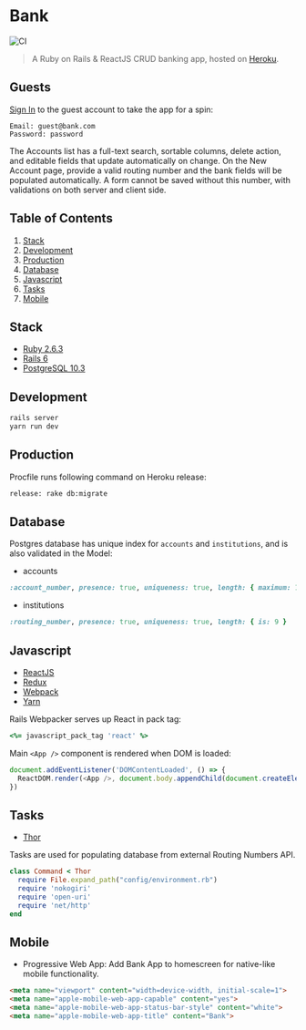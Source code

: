 # Bank
![CI](https://github.com/adamnaamani/bank/workflows/CI/badge.svg?branch=master)
> A Ruby on Rails & ReactJS CRUD banking app, hosted on [Heroku](https://heroku.com).


## Guests
[Sign In](https://bank-rails-react.herokuapp.com/users/sign_in) to the guest account to take the app for a spin:
```
Email: guest@bank.com
Password: password
```
The Accounts list has a full-text search, sortable columns, delete action, and editable fields that update automatically on change. 
On the New Account page, provide a valid routing number and the bank fields will be populated automatically. A form cannot be saved without 
this number, with validations on both server and client side.


## Table of Contents
1. [Stack](#stack)
2. [Development](#development)
3. [Production](#production)
4. [Database](#database)
5. [Javascript](#javascript)
6. [Tasks](#tasks)
7. [Mobile](#mobile)


## Stack
* [Ruby 2.6.3](https://www.ruby-lang.org/en/)
* [Rails 6](http://rubyonrails.org)
* [PostgreSQL 10.3](https://www.postgresql.org)


## Development
```bash
rails server
yarn run dev
```


## Production
Procfile runs following command on Heroku release:
```bash
release: rake db:migrate
```


## Database
Postgres database has unique index for `accounts` and `institutions`, and is also validated in the Model:

* accounts
```ruby
:account_number, presence: true, uniqueness: true, length: { maximum: 10 }
```
* institutions
```ruby
:routing_number, presence: true, uniqueness: true, length: { is: 9 }
```


## Javascript
* [ReactJS](https://reactjs.org)
* [Redux](https://redux.js.org)
* [Webpack](https://webpack.js.org)
* [Yarn](https://yarnpkg.com/en/)

Rails Webpacker serves up React in pack tag:
```ruby
<%= javascript_pack_tag 'react' %> 
```

Main `<App />` component is rendered when DOM is loaded:
```javascript
document.addEventListener('DOMContentLoaded', () => {
  ReactDOM.render(<App />, document.body.appendChild(document.createElement('div')));
})
```


## Tasks
* [Thor](http://whatisthor.com)

Tasks are used for populating database from external Routing Numbers API. 
```ruby
class Command < Thor		
  require File.expand_path("config/environment.rb")
  require 'nokogiri'
  require 'open-uri'	
  require 'net/http'
end	
```


## Mobile
* Progressive Web App: Add Bank App to homescreen for native-like mobile functionality. 
```html
<meta name="viewport" content="width=device-width, initial-scale=1">
<meta name="apple-mobile-web-app-capable" content="yes">
<meta name="apple-mobile-web-app-status-bar-style" content="white">
<meta name="apple-mobile-web-app-title" content="Bank">
```
